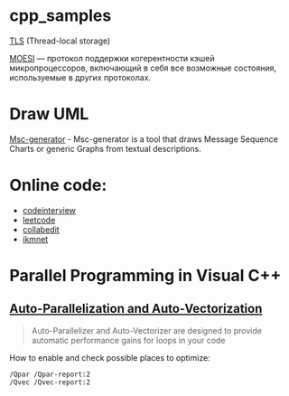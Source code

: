 # cpp_samples

[TLS](https://ru.wikipedia.org/wiki/TLS) (Thread-local storage)

[MOESI](https://ru.wikipedia.org/wiki/MOESI) — протокол поддержки когерентности кэшей микропроцессоров, включающий в себя все возможные состояния, используемые в других протоколах.

# Draw UML

[Msc-generator](https://sites.google.com/site/mscgen2393/) - Msc-generator is a tool that draws Message Sequence Charts or generic Graphs from textual descriptions.


# Online code:

- [codeinterview](https://codeinterview.io/)
- [leetcode](https://leetcode.com/)
- [collabedit](http://collabedit.com/)
- [ikmnet](https://www.ikmnet.com/)


# Parallel Programming in Visual C++

## [Auto-Parallelization and Auto-Vectorization](https://docs.microsoft.com/en-us/cpp/parallel/auto-parallelization-and-auto-vectorization?view=msvc-160)

> Auto-Parallelizer and Auto-Vectorizer are designed to provide automatic performance gains for loops in your code

How to enable and check possible places to optimize:

```
/Qpar /Qpar-report:2
/Qvec /Qvec-report:2
```
